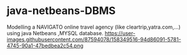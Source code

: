 # java-netbeans-DBMS


Modelling a NAVIGATO online travel agency (like cleartrip,yatra.com,...) using java Netbeans ,MYSQL database.
https://user-images.githubusercontent.com/87594078/158349516-94d86091-5781-4745-90a1-47bedbea2c54.png
